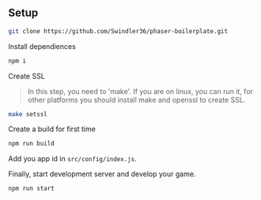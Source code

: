## Setup

```bash
git clone https://github.com/Swindler36/phaser-boilerplate.git
```

Install dependiences

```bash
npm i
```

Create SSL

> In this step, you need to 'make'. If you are on linux, you can run it, for other platforms you should install make and openssl to create SSL.

```bash
make setssl
```

Create a build for first time

```bash
npm run build
```

Add you app id in `src/config/index.js`.

Finally, start development server and develop your game.

```bash
npm run start
```
